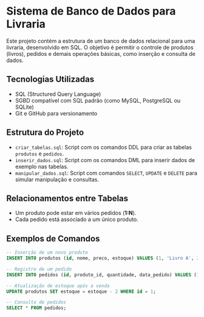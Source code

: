 # Sistema de Banco de Dados para Livraria

Este projeto contém a estrutura de um banco de dados relacional para uma livraria, desenvolvido em SQL. O objetivo é permitir o controle de produtos (livros), pedidos e demais operações básicas, como inserção e consulta de dados.

## Tecnologias Utilizadas

- SQL (Structured Query Language)
- SGBD compatível com SQL padrão (como MySQL, PostgreSQL ou SQLite)
- Git e GitHub para versionamento

## Estrutura do Projeto

- `criar_tabelas.sql`: Script com os comandos DDL para criar as tabelas `produtos` e `pedidos`.
- `inserir_dados.sql`: Script com os comandos DML para inserir dados de exemplo nas tabelas.
- `manipular_dados.sql`: Script com comandos `SELECT`, `UPDATE` e `DELETE` para simular manipulação e consultas.

## Relacionamentos entre Tabelas

- Um produto pode estar em vários pedidos (**1:N**).
- Cada pedido está associado a um único produto.

## Exemplos de Comandos

```sql
-- Inserção de um novo produto
INSERT INTO produtos (id, nome, preco, estoque) VALUES (1, 'Livro A', 39.90, 10);

-- Registro de um pedido
INSERT INTO pedidos (id, produto_id, quantidade, data_pedido) VALUES (1, 1, 2, '2025-05-10');

-- Atualização de estoque após a venda
UPDATE produtos SET estoque = estoque - 2 WHERE id = 1;

-- Consulta de pedidos
SELECT * FROM pedidos;
